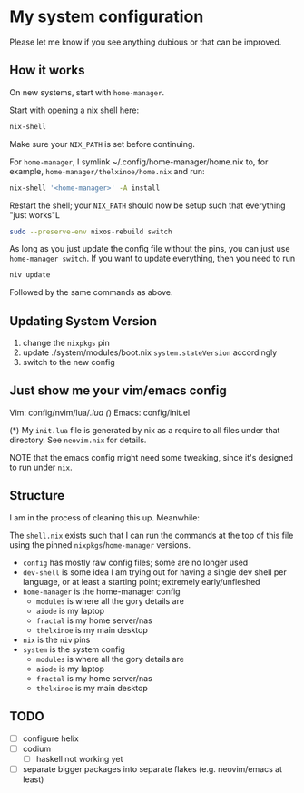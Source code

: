 # My system configuration
Please let me know if you see anything dubious or that can be improved.
## How it works

On new systems, start with `home-manager`.

Start with opening a nix shell here:

```sh
nix-shell
```

Make sure your `NIX_PATH` is set before continuing.

For `home-manager`, I symlink ~/.config/home-manager/home.nix to, for example,
`home-manager/thelxinoe/home.nix` and run:
```sh
nix-shell '<home-manager>' -A install
```

Restart the shell; your `NIX_PATH` should now be setup such that everything
"just works"L

```sh
sudo --preserve-env nixos-rebuild switch
```

As long as you just update the config file without the pins, you can
just use `home-manager switch`. If you want to update everything, then
you need to run

```sh
niv update
```

Followed by the same commands as above.

## Updating System Version

1. change the `nixpkgs` pin
2. update ./system/modules/boot.nix `system.stateVersion` accordingly
3. switch to the new config

## Just show me your vim/emacs config

Vim: config/nvim/lua/*.lua (*)
Emacs: config/init.el

(*) My `init.lua` file is generated by nix as a require to all files under that directory. See `neovim.nix` for details.

NOTE that the emacs config might need some tweaking, since it's designed
to run under `nix`.

## Structure

I am in the process of cleaning this up. Meanwhile:

The `shell.nix` exists such that I can run the commands at the top of this
file using the pinned `nixpkgs`/`home-manager` versions.

- `config` has mostly raw config files; some are no longer used
- `dev-shell` is some idea I am trying out for having a single dev shell per language, or at least a starting point; extremely early/unfleshed
- `home-manager` is the home-manager config
  - `modules` is where all the gory details are
  - `aiode` is my laptop
  - `fractal` is my home server/nas
  - `thelxinoe` is my main desktop
- `nix` is the `niv` pins
- `system` is the system config
  - `modules` is where all the gory details are
  - `aiode` is my laptop
  - `fractal` is my home server/nas
  - `thelxinoe` is my main desktop

## TODO
- [ ] configure helix
- [ ] codium
    - [ ] haskell not working yet
- [ ] separate bigger packages into separate flakes (e.g. neovim/emacs at least)
